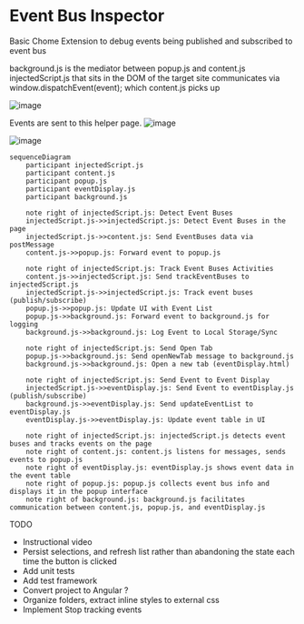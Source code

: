 # Event Bus Inspector
Basic Chome Extension to debug events being published and subscribed to event bus

background.js is the mediator between popup.js and content.js
injectedScript.js that sits in the DOM of the target site communicates via window.dispatchEvent(event); which content.js picks up

![image](https://github.com/user-attachments/assets/ff40ac70-348f-48e8-909e-371888827d9f)


Events are sent to this helper page. 
![image](https://github.com/user-attachments/assets/b971adf9-be53-4991-97cb-d751baad96b0)

![image](https://github.com/user-attachments/assets/4ccb0266-5f7e-410b-8c2c-5e6a61fb82b2)


```mermaid
sequenceDiagram
    participant injectedScript.js
    participant content.js
    participant popup.js
    participant eventDisplay.js
    participant background.js

    note right of injectedScript.js: Detect Event Buses
    injectedScript.js->>injectedScript.js: Detect Event Buses in the page
    injectedScript.js->>content.js: Send EventBuses data via postMessage
    content.js->>popup.js: Forward event to popup.js

    note right of injectedScript.js: Track Event Buses Activities
    content.js->>injectedScript.js: Send trackEventBuses to injectedScript.js
    injectedScript.js->>injectedScript.js: Track event buses (publish/subscribe)
    popup.js->>popup.js: Update UI with Event List
    popup.js->>background.js: Forward event to background.js for logging
    background.js->>background.js: Log Event to Local Storage/Sync

    note right of injectedScript.js: Send Open Tab
    popup.js->>background.js: Send openNewTab message to background.js
    background.js->>background.js: Open a new tab (eventDisplay.html)

    note right of injectedScript.js: Send Event to Event Display
    injectedScript.js->>eventDisplay.js: Send Event to eventDisplay.js (publish/subscribe)
    background.js->>eventDisplay.js: Send updateEventList to eventDisplay.js
    eventDisplay.js->>eventDisplay.js: Update event table in UI

    note right of injectedScript.js: injectedScript.js detects event buses and tracks events on the page
    note right of content.js: content.js listens for messages, sends events to popup.js
    note right of eventDisplay.js: eventDisplay.js shows event data in the event table
    note right of popup.js: popup.js collects event bus info and displays it in the popup interface
    note right of background.js: background.js facilitates communication between content.js, popup.js, and eventDisplay.js
```


TODO
- Instructional video
- Persist selections, and refresh list rather than abandoning the state each time the button is clicked
- Add unit tests
- Add test framework
- Convert project to Angular ?
- Organize folders, extract inline styles to external css
- Implement Stop tracking events




